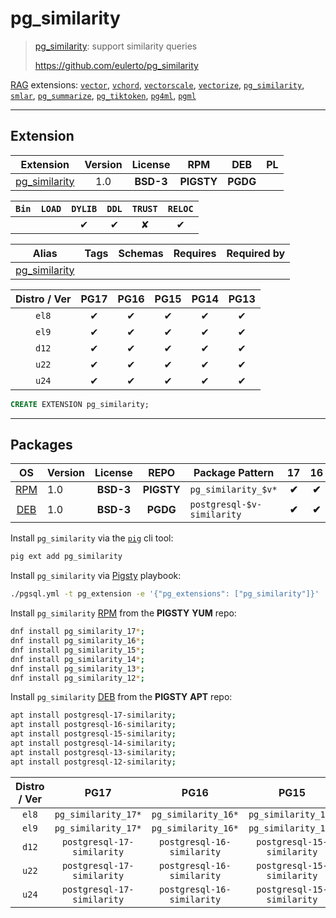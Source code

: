 # pg_similarity


> [pg_similarity](https://github.com/eulerto/pg_similarity): support similarity queries
>
> https://github.com/eulerto/pg_similarity





[RAG](/rag) extensions: [`vector`](/vector), [`vchord`](/vchord), [`vectorscale`](/vectorscale), [`vectorize`](/vectorize), [`pg_similarity`](/pg_similarity), [`smlar`](/smlar), [`pg_summarize`](/pg_summarize), [`pg_tiktoken`](/pg_tiktoken), [`pg4ml`](/pg4ml), [`pgml`](/pgml)


-------
## Extension


| Extension | Version | License | RPM | DEB | PL |
|-----------|:-------:|:-------:|:---:|:---:|:--:|
| [pg_similarity](https://github.com/eulerto/pg_similarity) | 1.0 | **<span class="tcblue">BSD-3</span>** | **<span class="tcwarn">PIGSTY</span>** | **<span class="tccyan">PGDG</span>** |  |



| `Bin` | `LOAD` | `DYLIB` | `DDL` | `TRUST` | `RELOC` |
|:-----:|:------:|:-------:|:-----:|:-------:|:-------:|
|  |  | <span class="tcblue">✔</span> | <span class="tcblue">✔</span> | <span class="tcwarn">✘</span> | <span class="tcblue">✔</span> |



| Alias | Tags | Schemas | Requires | Required by |
|-------|------|---------|----------|-------------|
| [pg_similarity](/pg_similarity) |  |  |  |  |



| Distro / Ver | PG17 | PG16 | PG15 | PG14 | PG13 |
|:------------:|:----:|:----:|:----:|:----:|:----:|
| `el8` | <span class="tcblue">✔</span> | <span class="tcblue">✔</span> | <span class="tcblue">✔</span> | <span class="tcblue">✔</span> | <span class="tcblue">✔</span> |
| `el9` | <span class="tcblue">✔</span> | <span class="tcblue">✔</span> | <span class="tcblue">✔</span> | <span class="tcblue">✔</span> | <span class="tcblue">✔</span> |
| `d12` | <span class="tcblue">✔</span> | <span class="tcblue">✔</span> | <span class="tcblue">✔</span> | <span class="tcblue">✔</span> | <span class="tcblue">✔</span> |
| `u22` | <span class="tcblue">✔</span> | <span class="tcblue">✔</span> | <span class="tcblue">✔</span> | <span class="tcblue">✔</span> | <span class="tcblue">✔</span> |
| `u24` | <span class="tcblue">✔</span> | <span class="tcblue">✔</span> | <span class="tcblue">✔</span> | <span class="tcblue">✔</span> | <span class="tcblue">✔</span> |





```sql
CREATE EXTENSION pg_similarity;
```

-----------


## Packages


| OS | Version | License | REPO | Package Pattern | 17 | 16 | 15 | 14 | 13 | Dependency |
|:--:|---------|:-------:|:----:|-----------------|:--:|:--:|:--:|:--:|:--:|------------|
| [RPM](/rpm) | 1.0 | **<span class="tcblue">BSD-3</span>** | **<span class="tcwarn">PIGSTY</span>** | `pg_similarity_$v*` | **<span class="tcwarn">✔</span>** | **<span class="tcwarn">✔</span>** | **<span class="tcwarn">✔</span>** | **<span class="tcwarn">✔</span>** | **<span class="tcwarn">✔</span>** |  |
| [DEB](/deb) | 1.0 | **<span class="tcblue">BSD-3</span>** | **<span class="tccyan">PGDG</span>** | `postgresql-$v-similarity` | **<span class="tcwarn">✔</span>** | **<span class="tcwarn">✔</span>** | **<span class="tcwarn">✔</span>** | **<span class="tcwarn">✔</span>** | **<span class="tcwarn">✔</span>** |  |



Install `pg_similarity` via the [`pig`](https://github.com/pgsty/pig) cli tool:

```bash
pig ext add pg_similarity
```


Install `pg_similarity` via [Pigsty](https://pigsty.io/docs/pgext/usage/install/) playbook:

```bash
./pgsql.yml -t pg_extension -e '{"pg_extensions": ["pg_similarity"]}'
```


Install `pg_similarity` [RPM](/rpm) from the **<span class="tcwarn">PIGSTY</span>** **YUM** repo:

```bash
dnf install pg_similarity_17*;
dnf install pg_similarity_16*;
dnf install pg_similarity_15*;
dnf install pg_similarity_14*;
dnf install pg_similarity_13*;
dnf install pg_similarity_12*;
```


Install `pg_similarity` [DEB](/deb) from the **<span class="tcwarn">PIGSTY</span>** **APT** repo:

```bash
apt install postgresql-17-similarity;
apt install postgresql-16-similarity;
apt install postgresql-15-similarity;
apt install postgresql-14-similarity;
apt install postgresql-13-similarity;
apt install postgresql-12-similarity;
```




| Distro / Ver | PG17 | PG16 | PG15 | PG14 | PG13 |
|:------------:|:----:|:----:|:----:|:----:|:----:|
| `el8` | `pg_similarity_17*` | `pg_similarity_16*` | `pg_similarity_15*` | `pg_similarity_14*` | `pg_similarity_13*` |
| `el9` | `pg_similarity_17*` | `pg_similarity_16*` | `pg_similarity_15*` | `pg_similarity_14*` | `pg_similarity_13*` |
| `d12` | `postgresql-17-similarity` | `postgresql-16-similarity` | `postgresql-15-similarity` | `postgresql-14-similarity` | `postgresql-13-similarity` |
| `u22` | `postgresql-17-similarity` | `postgresql-16-similarity` | `postgresql-15-similarity` | `postgresql-14-similarity` | `postgresql-13-similarity` |
| `u24` | `postgresql-17-similarity` | `postgresql-16-similarity` | `postgresql-15-similarity` | `postgresql-14-similarity` | `postgresql-13-similarity` |





